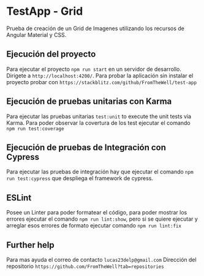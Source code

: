 # TestApp - Grid

Prueba de creación de un Grid de Imagenes utilizando los recursos de Angular Material y CSS.

## Ejecución del proyecto

Para ejecutar el proyecto `npm run start` en un servidor de desarrollo. Dirigete a `http://localhost:4200/`.
Para probar la aplicación sin instalar el proyecto probar con `https://stackblitz.com/github/FromTheWell/test-app`

## Ejecución de pruebas unitarias con Karma

Para ejecutar las pruebas unitarias `test:unit` to execute the unit tests via Karma. Para poder observar la covertura de los test ejecutar el comando `npm run test:coverage`

## Ejecución de pruebas de Integración con Cypress

Para ejecutar las pruebas de integración hay que ejecutar el comando `npm run test:cypress` que despliega el framework de cypress.

## ESLint

Posee un Linter para poder formatear el código, para poder mostrar los errores ejecutar el comando `npm run lint:show`, pero si se quiere ejecutar y arreglar esos errores de formato ejecutar comando `npm run lint:fix`

## Further help

Para mas ayuda el correo de contacto `lucas23delp@gmail.com`
Dirección del repositorio `https://github.com/FromTheWell?tab=repositories`
